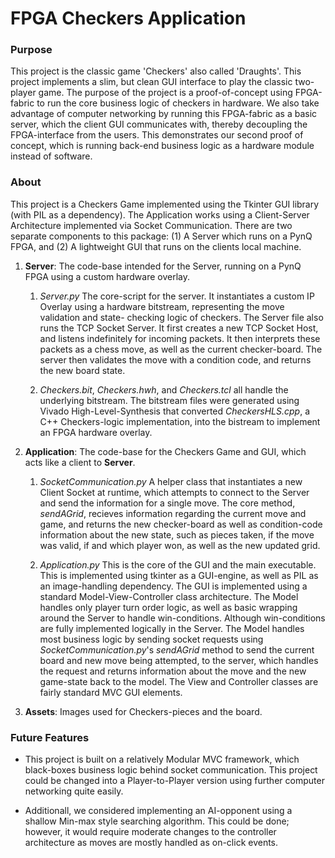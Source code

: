 
# FPGA Checkers Application

### Purpose
This project is the classic game 'Checkers' also called 'Draughts'. This project implements a slim, but clean GUI interface to play the classic two-player game. The purpose of the project is a proof-of-concept using FPGA-fabric to run the core business logic of checkers in hardware. We also take advantage of computer networking by running this FPGA-fabric as a basic server, which the client GUI communicates with, thereby decoupling the FPGA-interface from the users. This demonstrates our second proof of concept, which is running back-end business logic as a hardware module instead of software.

### About

This project is a Checkers Game implemented using the Tkinter GUI library (with PIL as a dependency). The Application works using a Client-Server Architecture implemented via Socket Communication. There are two separate components to this package: (1) A Server which runs on a PynQ FPGA, and (2) A lightweight GUI that runs on the clients local machine.

1. **Server**: The code-base intended for the Server, running on a PynQ FPGA using a custom hardware overlay.

    1. *Server.py* The core-script for the server. It instantiates a custom IP Overlay using a hardware bitstream, representing the move validation and state- checking logic of checkers. The Server file also runs the TCP Socket Server. It first creates a new TCP Socket Host, and listens indefinitely for incoming packets. It then interprets these packets as a chess move, as well as the current checker-board. The server then validates the move with a condition code, and returns the new board state.
    
    3. *Checkers.bit*, *Checkers.hwh*, and *Checkers.tcl* all handle the underlying bitstream. The bitstream files were generated using Vivado High-Level-Synthesis that converted *CheckersHLS.cpp*, a C++ Checkers-logic implementation, into the bistream to implement an FPGA hardware overlay.
    
2. **Application**: The code-base for the Checkers Game and GUI, which acts like a client to **Server**.

    1. *SocketCommunication.py* A helper class that instantiates a new Client Socket at runtime, which attempts to connect to the Server and send the information for a single move. The core method, *sendAGrid*, recieves information regarding the current move and game, and returns the new checker-board as well as condition-code information about the new state, such as pieces taken, if the move was valid, if and which player won, as well as the new updated grid.
    
    3. *Application.py* This is the core of the GUI and the main executable. This is implemented using tkinter as a GUI-engine, as well as PIL as an image-handling dependency. The GUI is implemented using a standard Model-View-Controller class architecture. The Model handles only player turn order logic, as well as basic wrapping around the Server to handle win-conditions. Although win-conditions are fully implemented logically in the Server. The Model handles most business logic by sending socket requests using *SocketCommunication.py*'s *sendAGrid* method to send the current board and new move being attempted, to the server, which handles the request and returns information about the move and the new game-state back to the model. The View and Controller classes are fairly standard MVC GUI elements. 

3. **Assets**: Images used for Checkers-pieces and the board.

### Future Features
* This project is built on a relatively Modular MVC framework, which black-boxes business logic behind socket communication. This project could be changed into a Player-to-Player version using further computer networking quite easily. 

* Additionall, we considered implementing an AI-opponent using a shallow Min-max style searching algorithm. This could be done; however, it would require moderate changes to the controller architecture as moves are mostly handled as on-click events.
